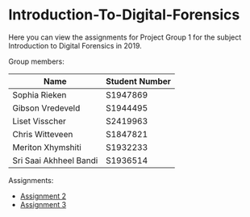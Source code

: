 # Introduction-To-Digital-Forensics
Here you can view the assignments for Project Group 1 for the subject Introduction to Digital Forensics in 2019.

Group members:

| Name                   | Student Number |   
|------------------------|----------------|  
| Sophia Rieken          | S1947869       |  
| Gibson Vredeveld       | S1944495       |  
| Liset Visscher         | S2419963       |  
| Chris Witteveen        | S1847821       |  
| Meriton Xhymshiti      | S1932233       |  
| Sri Saai Akhheel Bandi | S1936514       |  

Assignments:
 - [Assignment 2](assignment2/assignment2.ipynb)
 - [Assignment 3](assignment3/assignment3.ipynb)
